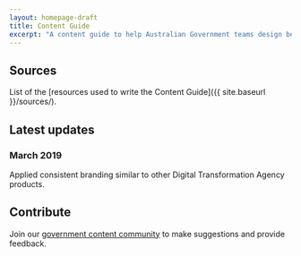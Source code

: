 ```yaml
---
layout: homepage-draft
title: Content Guide
excerpt: "A content guide to help Australian Government teams design better content. Learn how to structure content, write in plain English and create accessible content."
---
```


## Sources
List of the [resources used to write the Content Guide]({{ site.baseurl }}/sources/).

## Latest updates

### March 2019

Applied consistent branding similar to other Digital Transformation Agency products.

## Contribute

Join our [government content community](https://www.dta.gov.au/help-and-advice/communities-practice#content-design-and-strategy-community) to make suggestions and provide feedback.